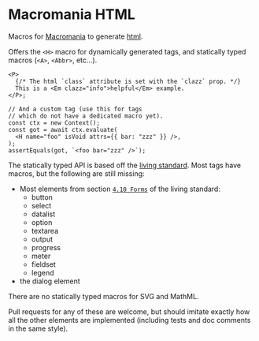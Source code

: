 # Macromania HTML

Macros for [Macromania](https://github.com/worm-blossom/macromania) to generate
[html](https://en.wikipedia.org/wiki/HTML).

Offers the `<H>` macro for dynamically generated tags, and statically typed
macros (`<A>`, `<Abbr>`, etc...).

```tsx
<P>
  {/* The html `class` attribute is set with the `clazz` prop. */}
  This is a <Em clazz="info">helpful</Em> example.
</P>;

// And a custom tag (use this for tags
// which do not have a dedicated macro yet).
const ctx = new Context();
const got = await ctx.evaluate(
  <H name="foo" isVoid attrs={{ bar: "zzz" }} />,
);
assertEquals(got, `<foo bar="zzz" />`);
```

The statically typed API is based off the
[living standard](https://html.spec.whatwg.org/multipage/). Most tags have
macros, but the following are still missing:

- Most elements from section
  [`4.10 Forms`](https://html.spec.whatwg.org/multipage/forms.html#forms) of the
  living standard:
  - button
  - select
  - datalist
  - option
  - textarea
  - output
  - progress
  - meter
  - fieldset
  - legend
- the dialog element

There are no statically typed macros for SVG and MathML.

Pull requests for any of these are welcome, but should imitate exactly how all
the other elements are implemented (including tests and doc comments in the same
style).
